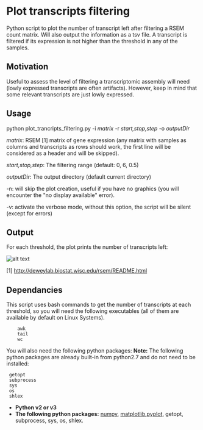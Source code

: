 # Plot transcripts filtering

Python script to plot the number of transcript left after filtering a RSEM count matrix. Will also output the information as a tsv file.
A transcript is filtered if its expression is not higher than the threshold in any of the samples.

## Motivation

Useful to assess the level of filtering a transcriptomic assembly will need (lowly expressed transcripts are often artifacts).
However, keep in mind that some relevant transcripts are just lowly expressed.

## Usage

python plot_trancripts_filtering.py -i <i>matrix</i> -r <i>start,stop,step</i> -o <i>outputDir</i>

<i>matrix</i>: RSEM [1] matrix of gene expression (any matrix with samples as columns and transcripts as rows should work, the first line will be considered as a header and will be skipped).

<i>start,stop,step</i>: The filtering range (default: 0, 6, 0.5)

<i>outputDir</i>: The output directory (default current directory)

-n: will skip the plot creation, useful if you have no graphics (you will encounter the "no display available" error).

-v: activate the verbose mode, without this option, the script will be silent (except for errors)

## Output 

For each threshold, the plot prints the number of transcripts left:

![alt text](https://raw.githubusercontent.com/MCorentin/plot_transcripts_filtering.py/master/Nb_transcripts_example.EXPR.matrix.png)


[1] http://deweylab.biostat.wisc.edu/rsem/README.html


## Dependancies

This script uses bash commands to get the number of transcripts at each threshold, so you will need the following executables (all of them are available by default on Linux Systems).
```
    awk
    tail
    wc
```

You will also need the following python packages:
**Note:** The following python packages are already built-in from python2.7 and do not need to be installed:
```
 getopt 
 subprocess 
 sys 
 os 
 shlex
```
- **Python v2 or v3**
- **The following python packages:** [numpy](http://www.numpy.org/ "Numpy Homepage"), [matplotlib.pyplot](https://matplotlib.org/ "Matplotlib Homepage"), getopt, subprocess, sys, os, shlex.
